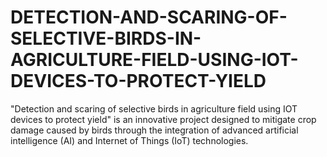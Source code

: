 # DETECTION-AND-SCARING-OF-SELECTIVE-BIRDS-IN-AGRICULTURE-FIELD-USING-IOT-DEVICES-TO-PROTECT-YIELD
"Detection and scaring of selective birds in agriculture field using IOT devices to protect yield" is an innovative project designed to mitigate crop damage caused by birds through the integration of advanced artificial intelligence (AI) and Internet of Things (IoT) technologies. 
